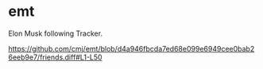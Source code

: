 # emt
Elon Musk following Tracker.

https://github.com/cmj/emt/blob/d4a946fbcda7ed68e099e6949cee0bab26eeb9e7/friends.diff#L1-L50
